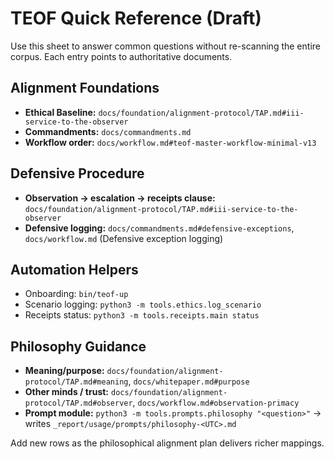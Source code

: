 # TEOF Quick Reference (Draft)

Use this sheet to answer common questions without re-scanning the entire corpus.
Each entry points to authoritative documents.

## Alignment Foundations
- **Ethical Baseline:** `docs/foundation/alignment-protocol/TAP.md#iii-service-to-the-observer`
- **Commandments:** `docs/commandments.md`
- **Workflow order:** `docs/workflow.md#teof-master-workflow-minimal-v13`

## Defensive Procedure
- **Observation → escalation → receipts clause:** `docs/foundation/alignment-protocol/TAP.md#iii-service-to-the-observer`
- **Defensive logging:** `docs/commandments.md#defensive-exceptions`, `docs/workflow.md` (Defensive exception logging)

## Automation Helpers
- Onboarding: `bin/teof-up`
- Scenario logging: `python3 -m tools.ethics.log_scenario`
- Receipts status: `python3 -m tools.receipts.main status`

## Philosophy Guidance
- **Meaning/purpose:** `docs/foundation/alignment-protocol/TAP.md#meaning`, `docs/whitepaper.md#purpose`
- **Other minds / trust:** `docs/foundation/alignment-protocol/TAP.md#observer`, `docs/workflow.md#observation-primacy`
- **Prompt module:** `python3 -m tools.prompts.philosophy "<question>"` → writes `_report/usage/prompts/philosophy-<UTC>.md`

Add new rows as the philosophical alignment plan delivers richer mappings.
